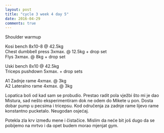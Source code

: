 ```yaml
---
layout: post
title: "cycle 3 week 4 day 5"
date: 2016-04-29
comments: true
---
```


Shoulder warmup

Kosi bench 8x10-8 @ 42.5kg  
Chest dumbbell press 3xmax. @ 12.5kg + drop set   
Flys 3xmax. @ 8kg + drop set   

Uski bench 8x10 @ 42.5kg  
Triceps pushdown 5xmax. + drop sets   

A1 Zadnje rame 4xmax. @ 3kg  
A2 Lateralno rame 4xmax. @ 3kg  

Lopatica boli od kad sam se probudio. Prestao radit pola vježbi što mi je dao Mistura, sad nešto eksperimentiram dok ne odem do Mikete u pon. Dosta dobar pump u pecsima i tricepsu. Kod odručenja za zadnje rame lijevo rame konstantno pucketalo. Neugodan osjećaj. 

Potekla zla krv između mene i čistačice. Mislim da neće bit još dugo da se pobijemo na mrtvo i da opet budem morao mjenjat gym.
